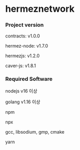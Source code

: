 # hermeznetwork

### Project version

contracts: v1.0.0

hermez-node: v1.7.0

hermezjs: v1.2.0

caver-js: v1.8.1

### Required Software
nodejs v16 이상

golang v1.16 이상

npm

npx

gcc, libsodium, gmp, cmake

yarn
